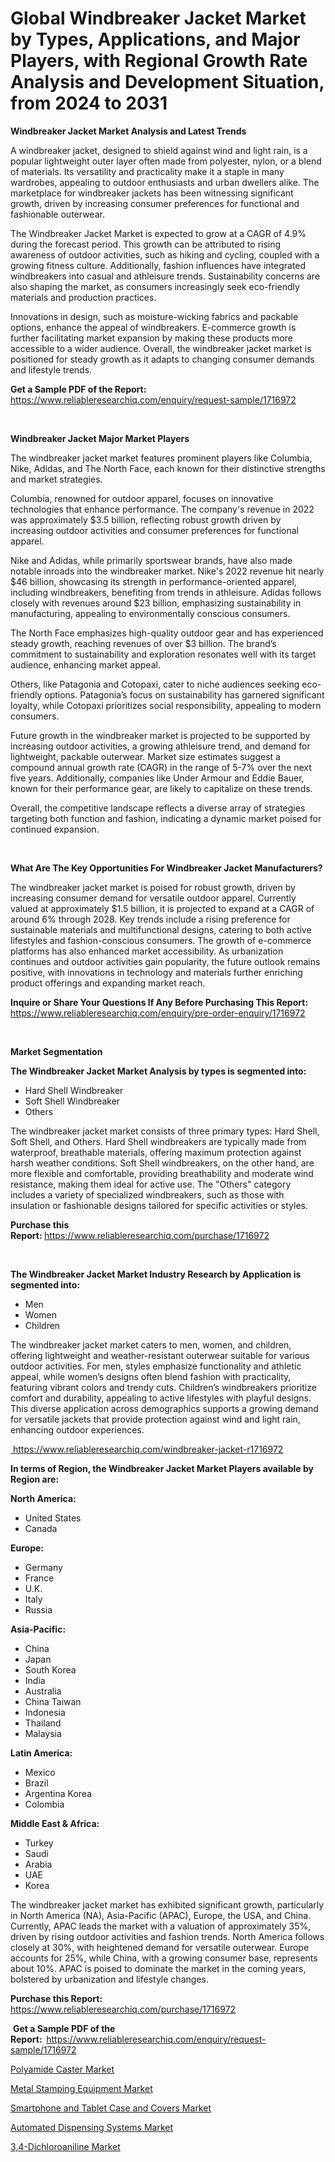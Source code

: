 <p><h1>Global Windbreaker Jacket Market by Types, Applications, and Major Players, with Regional Growth Rate Analysis and Development Situation, from 2024 to 2031</h1></p><p><strong>Windbreaker Jacket Market Analysis and Latest Trends</strong></p>
<p><p>A windbreaker jacket, designed to shield against wind and light rain, is a popular lightweight outer layer often made from polyester, nylon, or a blend of materials. Its versatility and practicality make it a staple in many wardrobes, appealing to outdoor enthusiasts and urban dwellers alike. The marketplace for windbreaker jackets has been witnessing significant growth, driven by increasing consumer preferences for functional and fashionable outerwear. </p><p>The Windbreaker Jacket Market is expected to grow at a CAGR of 4.9% during the forecast period. This growth can be attributed to rising awareness of outdoor activities, such as hiking and cycling, coupled with a growing fitness culture. Additionally, fashion influences have integrated windbreakers into casual and athleisure trends. Sustainability concerns are also shaping the market, as consumers increasingly seek eco-friendly materials and production practices. </p><p>Innovations in design, such as moisture-wicking fabrics and packable options, enhance the appeal of windbreakers. E-commerce growth is further facilitating market expansion by making these products more accessible to a wider audience. Overall, the windbreaker jacket market is positioned for steady growth as it adapts to changing consumer demands and lifestyle trends.</p></p>
<p><strong>Get a Sample PDF of the Report:&nbsp;</strong> <a href="https://www.reliableresearchiq.com/enquiry/request-sample/1716972?utm_campaign=1124&utm_medium=2&utm_source=Github&utm_content=ia&utm_term=13102024&utm_id=windbreaker-jacket">https://www.reliableresearchiq.com/enquiry/request-sample/1716972</a></p>
<p>&nbsp;</p>
<p><strong>Windbreaker Jacket Major Market Players</strong></p>
<p><p>The windbreaker jacket market features prominent players like Columbia, Nike, Adidas, and The North Face, each known for their distinctive strengths and market strategies. </p><p>Columbia, renowned for outdoor apparel, focuses on innovative technologies that enhance performance. The company's revenue in 2022 was approximately $3.5 billion, reflecting robust growth driven by increasing outdoor activities and consumer preferences for functional apparel. </p><p>Nike and Adidas, while primarily sportswear brands, have also made notable inroads into the windbreaker market. Nike's 2022 revenue hit nearly $46 billion, showcasing its strength in performance-oriented apparel, including windbreakers, benefiting from trends in athleisure. Adidas follows closely with revenues around $23 billion, emphasizing sustainability in manufacturing, appealing to environmentally conscious consumers.</p><p>The North Face emphasizes high-quality outdoor gear and has experienced steady growth, reaching revenues of over $3 billion. The brand’s commitment to sustainability and exploration resonates well with its target audience, enhancing market appeal.</p><p>Others, like Patagonia and Cotopaxi, cater to niche audiences seeking eco-friendly options. Patagonia’s focus on sustainability has garnered significant loyalty, while Cotopaxi prioritizes social responsibility, appealing to modern consumers.</p><p>Future growth in the windbreaker market is projected to be supported by increasing outdoor activities, a growing athleisure trend, and demand for lightweight, packable outerwear. Market size estimates suggest a compound annual growth rate (CAGR) in the range of 5-7% over the next five years. Additionally, companies like Under Armour and Eddie Bauer, known for their performance gear, are likely to capitalize on these trends.</p><p>Overall, the competitive landscape reflects a diverse array of strategies targeting both function and fashion, indicating a dynamic market poised for continued expansion.</p></p>
<p>&nbsp;</p>
<p><strong>What Are The Key Opportunities For Windbreaker Jacket Manufacturers?</strong></p>
<p><p>The windbreaker jacket market is poised for robust growth, driven by increasing consumer demand for versatile outdoor apparel. Currently valued at approximately $1.5 billion, it is projected to expand at a CAGR of around 6% through 2028. Key trends include a rising preference for sustainable materials and multifunctional designs, catering to both active lifestyles and fashion-conscious consumers. The growth of e-commerce platforms has also enhanced market accessibility. As urbanization continues and outdoor activities gain popularity, the future outlook remains positive, with innovations in technology and materials further enriching product offerings and expanding market reach.</p></p>
<p><strong>Inquire or Share Your Questions If Any Before Purchasing This Report:</strong> <a href="https://www.reliableresearchiq.com/enquiry/pre-order-enquiry/1716972?utm_campaign=1124&utm_medium=2&utm_source=Github&utm_content=ia&utm_term=13102024&utm_id=windbreaker-jacket">https://www.reliableresearchiq.com/enquiry/pre-order-enquiry/1716972</a></p>
<p>&nbsp;</p>
<p><strong>Market Segmentation</strong></p>
<p><strong>The Windbreaker Jacket Market Analysis by types is segmented into:</strong></p>
<p><ul><li>Hard Shell Windbreaker</li><li>Soft Shell Windbreaker</li><li>Others</li></ul></p>
<p><p>The windbreaker jacket market consists of three primary types: Hard Shell, Soft Shell, and Others. Hard Shell windbreakers are typically made from waterproof, breathable materials, offering maximum protection against harsh weather conditions. Soft Shell windbreakers, on the other hand, are more flexible and comfortable, providing breathability and moderate wind resistance, making them ideal for active use. The "Others" category includes a variety of specialized windbreakers, such as those with insulation or fashionable designs tailored for specific activities or styles.</p></p>
<p><strong>Purchase this Report:&nbsp;</strong><a href="https://www.reliableresearchiq.com/purchase/1716972?utm_campaign=1124&utm_medium=2&utm_source=Github&utm_content=ia&utm_term=13102024&utm_id=windbreaker-jacket">https://www.reliableresearchiq.com/purchase/1716972</a></p>
<p>&nbsp;</p>
<p><strong>The Windbreaker Jacket Market Industry Research by Application is segmented into:</strong></p>
<p><ul><li>Men</li><li>Women</li><li>Children</li></ul></p>
<p><p>The windbreaker jacket market caters to men, women, and children, offering lightweight and weather-resistant outerwear suitable for various outdoor activities. For men, styles emphasize functionality and athletic appeal, while women’s designs often blend fashion with practicality, featuring vibrant colors and trendy cuts. Children’s windbreakers prioritize comfort and durability, appealing to active lifestyles with playful designs. This diverse application across demographics supports a growing demand for versatile jackets that provide protection against wind and light rain, enhancing outdoor experiences.</p></p>
<p><a href="https://www.reliableresearchiq.com/windbreaker-jacket-r1716972?utm_campaign=1124&utm_medium=2&utm_source=Github&utm_content=ia&utm_term=13102024&utm_id=windbreaker-jacket">&nbsp;https://www.reliableresearchiq.com/windbreaker-jacket-r1716972</a></p>
<p><strong>In terms of Region, the Windbreaker Jacket Market Players available by Region are:</strong></p>
<p>
    <p> <strong> North America: </strong>
        <ul>
            <li>United States</li>
            <li>Canada</li>
        </ul>
        </p> 
    <p> <strong> Europe: </strong>
        <ul>
            <li>Germany</li>
            <li>France</li>
            <li>U.K.</li>
            <li>Italy</li>
            <li>Russia</li>
        </ul>
        </p> 
    <p> <strong> Asia-Pacific: </strong>
        <ul>
            <li>China</li>
            <li>Japan</li>
            <li>South Korea</li>
            <li>India</li>
            <li>Australia</li>
            <li>China Taiwan</li>
            <li>Indonesia</li>
            <li>Thailand</li>
            <li>Malaysia</li>
        </ul>
        </p> 
    <p> <strong> Latin America: </strong>
        <ul>
            <li>Mexico</li>
            <li>Brazil</li>
            <li>Argentina Korea</li>
            <li>Colombia</li>
        </ul>
        </p> 
    <p> <strong> Middle East & Africa: </strong>
        <ul>
            <li>Turkey</li>
            <li>Saudi</li>
            <li>Arabia</li>
            <li>UAE</li>
            <li>Korea</li>
        </ul>
    </p>
    </p>
<p><p>The windbreaker jacket market has exhibited significant growth, particularly in North America (NA), Asia-Pacific (APAC), Europe, the USA, and China. Currently, APAC leads the market with a valuation of approximately 35%, driven by rising outdoor activities and fashion trends. North America follows closely at 30%, with heightened demand for versatile outerwear. Europe accounts for 25%, while China, with a growing consumer base, represents about 10%. APAC is poised to dominate the market in the coming years, bolstered by urbanization and lifestyle changes.</p></p>
<p><strong>Purchase this Report: </strong><a href="https://www.reliableresearchiq.com/purchase/1716972?utm_campaign=1124&utm_medium=2&utm_source=Github&utm_content=ia&utm_term=13102024&utm_id=windbreaker-jacket">https://www.reliableresearchiq.com/purchase/1716972</a></p>
<p>&nbsp;<strong>Get a Sample PDF of the Report:&nbsp;&nbsp;</strong><a href="https://www.reliableresearchiq.com/enquiry/request-sample/1716972?utm_campaign=1124&utm_medium=2&utm_source=Github&utm_content=ia&utm_term=13102024&utm_id=windbreaker-jacket">https://www.reliableresearchiq.com/enquiry/request-sample/1716972</a></p>
<p><strong></strong></p>
<p><p><a href="https://github.com/MegiMusaj575/Market-Research-Report-List-1/blob/main/polyamide-caster-market.md?utm_campaign=1124&utm_medium=2&utm_source=Github&utm_content=ia&utm_term=13102024&utm_id=windbreaker-jacket">Polyamide Caster Market</a></p><p><a href="https://issuu.com/reportprime-2/docs/metal-stamping-equipment-market-siz_367c40c5edc23e?utm_campaign=1124&utm_medium=2&utm_source=Github&utm_content=ia&utm_term=13102024&utm_id=windbreaker-jacket">Metal Stamping Equipment Market</a></p><p><a href="https://www.linkedin.com/pulse/smartphone-tablet-case-covers-market-trends-insights-type-rquge?utm_campaign=1124&utm_medium=2&utm_source=Github&utm_content=ia&utm_term=13102024&utm_id=windbreaker-jacket">Smartphone and Tablet Case and Covers Market</a></p><p><a href="https://issuu.com/reportprime-2/docs/automated-dispensing-systems-market_3677641f806fad?utm_campaign=1124&utm_medium=2&utm_source=Github&utm_content=ia&utm_term=13102024&utm_id=windbreaker-jacket">Automated Dispensing Systems Market</a></p><p><a href="https://www.linkedin.com/pulse/consumer-behavior-shifts-34-dichloroaniline-market-demand-1svfe?utm_campaign=1124&utm_medium=2&utm_source=Github&utm_content=ia&utm_term=13102024&utm_id=windbreaker-jacket">3,4-Dichloroaniline Market</a></p></p>